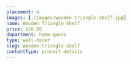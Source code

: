 ```yaml
---
placement: 4
images: [./images/wooden-triangle-shelf.jpg]
name: Wooden Triangle Shelf
price: $30.00
department: home-goods
type: wall-decor
slug: wooden-triangle-shelf
contentType: product details
---
```

